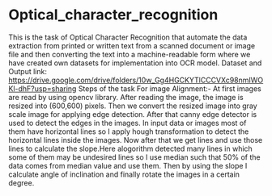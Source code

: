 # Optical_character_recognition
This is the task of Optical Character Recognition that automate the data extraction from printed or written text from a scanned document or image file and then converting the text into a machine-readable form where we have created own datasets for implementation into OCR model. Dataset and Output link: https://drive.google.com/drive/folders/10w_Gg4HGCKYTlCCCVXc98nmIWOKl-dhF?usp=sharing Steps of the task      For image Alignment:-     At first images are read by using opencv library. After reading the image, the image is resized into (600,600) pixels. Then we convert the resized image into gray scale image for applying edge detection. After that canny edge detector is used to detect the edges in the images. In input data or images most of them have horizontal lines so I apply hough transformation to detect the horizontal lines inside the images. Now after that we get lines and use those lines to calculate the slope.Here alogorithm detected many lines in which some of them may be undesired lines so I use median such that 50% of the data comes from median value and use them. Then by using the slope I calculate angle of inclination and finally rotate the images in a certain degree.
